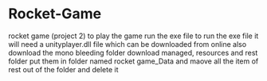 # Rocket-Game
rocket game (project 2)
to play the game run the exe file
to run the exe file it will need a unityplayer.dll file which can be downloaded from online
also download the mono bleeding folder
download managed, resources and rest folder
put them in folder named rocket game_Data
and maove all the item of rest out of the folder and delete it

